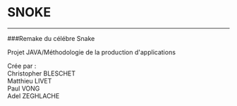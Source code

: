 # SNOKE  
-----------------
###Remake du célébre Snake

Projet JAVA/Méthodologie de la production d'applications

Crée par  :  
Christopher BLESCHET  
Matthieu LIVET  
Paul VONG  
Adel ZEGHLACHE